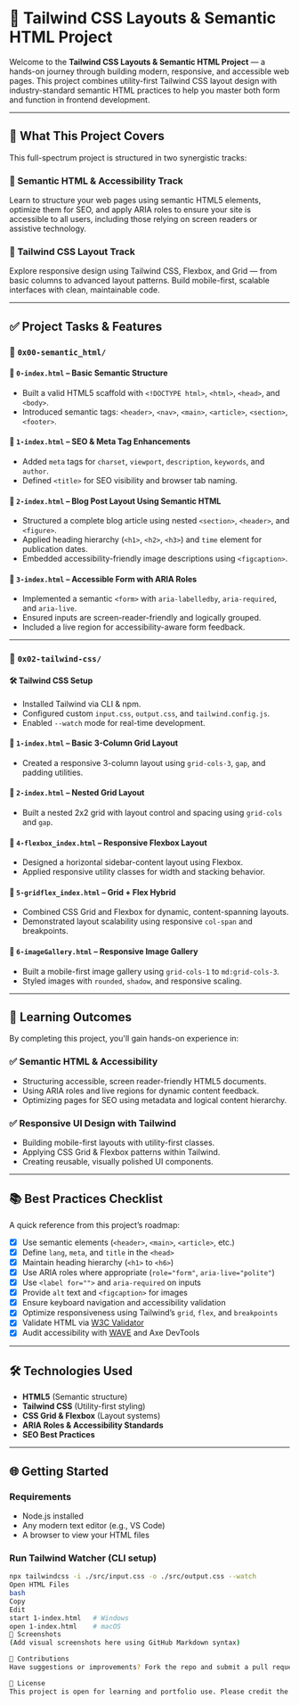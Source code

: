 # 📐 Tailwind CSS Layouts & Semantic HTML Project

Welcome to the **Tailwind CSS Layouts & Semantic HTML Project** — a hands-on journey through building modern, responsive, and accessible web pages. This project combines utility-first Tailwind CSS layout design with industry-standard semantic HTML practices to help you master both form and function in frontend development.

---

## 🚀 What This Project Covers

This full-spectrum project is structured in two synergistic tracks:

### 🧱 Semantic HTML & Accessibility Track
Learn to structure your web pages using semantic HTML5 elements, optimize them for SEO, and apply ARIA roles to ensure your site is accessible to all users, including those relying on screen readers or assistive technology.

### 🎨 Tailwind CSS Layout Track
Explore responsive design using Tailwind CSS, Flexbox, and Grid — from basic columns to advanced layout patterns. Build mobile-first, scalable interfaces with clean, maintainable code.

---

## ✅ Project Tasks & Features

### 📂 `0x00-semantic_html/`

#### 📄 `0-index.html` – Basic Semantic Structure
- Built a valid HTML5 scaffold with `<!DOCTYPE html>`, `<html>`, `<head>`, and `<body>`.
- Introduced semantic tags: `<header>`, `<nav>`, `<main>`, `<article>`, `<section>`, `<footer>`.

#### 📄 `1-index.html` – SEO & Meta Tag Enhancements
- Added `meta` tags for `charset`, `viewport`, `description`, `keywords`, and `author`.
- Defined `<title>` for SEO visibility and browser tab naming.

#### 📄 `2-index.html` – Blog Post Layout Using Semantic HTML
- Structured a complete blog article using nested `<section>`, `<header>`, and `<figure>`.
- Applied heading hierarchy (`<h1>`, `<h2>`, `<h3>`) and `time` element for publication dates.
- Embedded accessibility-friendly image descriptions using `<figcaption>`.

#### 📄 `3-index.html` – Accessible Form with ARIA Roles
- Implemented a semantic `<form>` with `aria-labelledby`, `aria-required`, and `aria-live`.
- Ensured inputs are screen-reader-friendly and logically grouped.
- Included a live region for accessibility-aware form feedback.

---

### 📂 `0x02-tailwind-css/`

#### 🛠️ Tailwind CSS Setup
- Installed Tailwind via CLI & npm.
- Configured custom `input.css`, `output.css`, and `tailwind.config.js`.
- Enabled `--watch` mode for real-time development.

#### 📄 `1-index.html` – Basic 3-Column Grid Layout
- Created a responsive 3-column layout using `grid-cols-3`, `gap`, and padding utilities.

#### 📄 `2-index.html` – Nested Grid Layout
- Built a nested 2x2 grid with layout control and spacing using `grid-cols` and `gap`.

#### 📄 `4-flexbox_index.html` – Responsive Flexbox Layout
- Designed a horizontal sidebar-content layout using Flexbox.
- Applied responsive utility classes for width and stacking behavior.

#### 📄 `5-gridflex_index.html` – Grid + Flex Hybrid
- Combined CSS Grid and Flexbox for dynamic, content-spanning layouts.
- Demonstrated layout scalability using responsive `col-span` and breakpoints.

#### 📄 `6-imageGallery.html` – Responsive Image Gallery
- Built a mobile-first image gallery using `grid-cols-1` to `md:grid-cols-3`.
- Styled images with `rounded`, `shadow`, and responsive scaling.

---

## 🧠 Learning Outcomes

By completing this project, you'll gain hands-on experience in:

### ✅ Semantic HTML & Accessibility
- Structuring accessible, screen reader-friendly HTML5 documents.
- Using ARIA roles and live regions for dynamic content feedback.
- Optimizing pages for SEO using metadata and logical content hierarchy.

### ✅ Responsive UI Design with Tailwind
- Building mobile-first layouts with utility-first classes.
- Applying CSS Grid & Flexbox patterns within Tailwind.
- Creating reusable, visually polished UI components.

---

## 📚 Best Practices Checklist

A quick reference from this project’s roadmap:

- [x] Use semantic elements (`<header>`, `<main>`, `<article>`, etc.)
- [x] Define `lang`, `meta`, and `title` in the `<head>`
- [x] Maintain heading hierarchy (`<h1>` to `<h6>`)
- [x] Use ARIA roles where appropriate (`role="form"`, `aria-live="polite"`)
- [x] Use `<label for="">` and `aria-required` on inputs
- [x] Provide `alt` text and `<figcaption>` for images
- [x] Ensure keyboard navigation and accessibility validation
- [x] Optimize responsiveness using Tailwind’s `grid`, `flex`, and `breakpoints`
- [x] Validate HTML via [W3C Validator](https://validator.w3.org/)
- [x] Audit accessibility with [WAVE](https://wave.webaim.org/) and Axe DevTools

---

## 🛠 Technologies Used

- **HTML5** (Semantic structure)
- **Tailwind CSS** (Utility-first styling)
- **CSS Grid & Flexbox** (Layout systems)
- **ARIA Roles & Accessibility Standards**
- **SEO Best Practices**

---

## 🌐 Getting Started

### Requirements
- Node.js installed
- Any modern text editor (e.g., VS Code)
- A browser to view your HTML files

### Run Tailwind Watcher (CLI setup)
```bash
npx tailwindcss -i ./src/input.css -o ./src/output.css --watch
Open HTML Files
bash
Copy
Edit
start 1-index.html   # Windows
open 1-index.html    # macOS
📸 Screenshots
(Add visual screenshots here using GitHub Markdown syntax)

🤝 Contributions
Have suggestions or improvements? Fork the repo and submit a pull request. Let’s collaborate to build more accessible and beautiful UIs!

📄 License
This project is open for learning and portfolio use. Please credit the original author if adapted or reused for public or commercial projects.